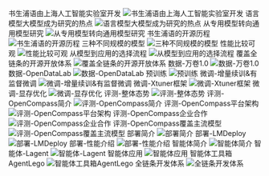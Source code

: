 书生浦语由上海人工智能实验室开发
![书生浦语由上海人工智能实验室开发](./src/1.jpg)
语言模型大模型成为研究的热点
![语言模型大模型成为研究的热点](./src/2.jpg)
从专用模型转向通用模型研究
![从专用模型转向通用模型研究](./src/3.jpg)
书生浦语的开源历程
![书生浦语的开源历程](./src/4.jpg)
三种不同规模的模型
![三种不同规模的模型](./src/5.jpg)
性能比较可观
![性能比较可观](./src/6.jpg)
从模型到应用的选择流程
![从模型到应用的选择流程](./src/7.jpg)
覆盖全链条的开源开放体系
![覆盖全链条的开源开放体系](./src/8.jpg)
数据-万卷1.0
![数据-万卷1.0](./src/9.jpg)
数据-OpenDataLab
![数据-OpenDataLab](./src/10.jpg)
预训练
![预训练](./src/11.jpg)
微调-增量续训&有监督微调
![微调-增量续训&有监督微调](./src/12.jpg)
微调-Xtuner框架
![微调-Xtuner框架](./src/13.jpg)
微调-显存优化
![微调-显存优化](./src/14.jpg)
评测-整体态势
![评测-整体态势](./src/15.jpg)
评测-OpenCompass简介
![评测-OpenCompass简介](./src/16.jpg)
评测-OpenCompass平台架构
![评测-OpenCompass平台架构](./src/17.jpg)
评测-OpenCompass企业合作
![评测-OpenCompass企业合作](./src/18.jpg)
评测-OpenCompass覆盖主流模型
![评测-OpenCompass覆盖主流模型](./src/19.jpg)
部署简介
![部署简介](./src/20.jpg)
部署-LMDeploy
![部署-LMDeploy](./src/21.jpg)
部署-性能介绍
![部署-性能介绍](./src/22.jpg)
智能体简介
![智能体简介](./src/23.jpg)
智能体-Lagent
![智能体-Lagent](./src/24.jpg)
智能体应用
![智能体应用](./src/25.jpg)
智能体工具箱AgentLego
![智能体工具箱AgentLego](./src/26.jpg)
全链条开发体系
![全链条开发体系](./src/27.jpg)